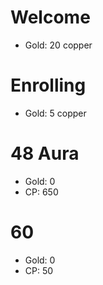 # Welcome
- Gold: 20 copper

# Enrolling
- Gold: 5 copper

# 48 Aura
- Gold: 0
- CP: 650

# 60
- Gold: 0
- CP: 50
 